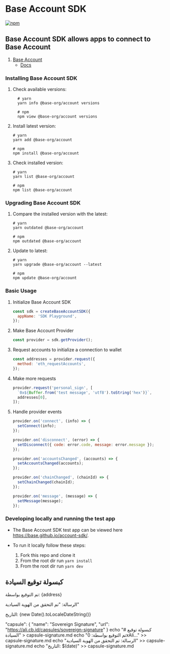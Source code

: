 # Base Account SDK

[![npm](https://img.shields.io/npm/v/@base-org/account.svg)](https://www.npmjs.com/package/@base-org/account)

## Base Account SDK allows apps to connect to Base Account

1. [Base Account](https://account.base.app)
   - [Docs](https://docs.base.org/base-account/quickstart/web)

### Installing Base Account SDK

1. Check available versions:

   ```shell
     # yarn
     yarn info @base-org/account versions

     # npm
     npm view @base-org/account versions
   ```

2. Install latest version:

   ```shell
   # yarn
   yarn add @base-org/account

   # npm
   npm install @base-org/account
   ```

3. Check installed version:

   ```shell
   # yarn
   yarn list @base-org/account

   # npm
   npm list @base-org/account
   ```

### Upgrading Base Account SDK

1. Compare the installed version with the latest:

   ```shell
   # yarn
   yarn outdated @base-org/account

   # npm
   npm outdated @base-org/account
   ```

2. Update to latest:

   ```shell
   # yarn
   yarn upgrade @base-org/account --latest

   # npm
   npm update @base-org/account
   ```

### Basic Usage

1. Initialize Base Account SDK

   ```js
   const sdk = createBaseAccountSDK({
     appName: 'SDK Playground',
   });
   ```

2. Make Base Account Provider

   ```js
   const provider = sdk.getProvider();
   ```

3. Request accounts to initialize a connection to wallet

   ```js
   const addresses = provider.request({
     method: 'eth_requestAccounts',
   });
   ```

4. Make more requests

   ```js
   provider.request('personal_sign', [
     `0x${Buffer.from('test message', 'utf8').toString('hex')}`,
     addresses[0],
   ]);
   ```

5. Handle provider events

   ```js
   provider.on('connect', (info) => {
     setConnect(info);
   });

   provider.on('disconnect', (error) => {
     setDisconnect({ code: error.code, message: error.message });
   });

   provider.on('accountsChanged', (accounts) => {
     setAccountsChanged(accounts);
   });

   provider.on('chainChanged', (chainId) => {
     setChainChanged(chainId);
   });

   provider.on('message', (message) => {
     setMessage(message);
   });
   ```

### Developing locally and running the test app

- The Base Account SDK test app can be viewed here https://base.github.io/account-sdk/.
- To run it locally follow these steps:

  1. Fork this repo and clone it
  1. From the root dir run `yarn install`
  1. From the root dir run `yarn dev`
<div className="capsule">
  <h2>كبسولة توقيع السيادة</h2>
  <p>تم التوقيع بواسطة: {address}</p>
  <p>الرسالة: "تم التحقق من الهوية السيادية"</p>
  <p>التاريخ: {new Date().toLocaleDateString()}</p>
</div>

"capsule": {
  "name": "Sovereign Signature",
  "url": "https://ali.cb.id/capsules/sovereign-signature"
}
echo "# كبسولة توقيع السيادة" > capsule-signature.md
echo "تم التوقيع بواسطة: 0xAli..." >> capsule-signature.md
echo "الرسالة: تم التحقق من الهوية السيادية" >> capsule-signature.md
echo "التاريخ: $(date)" >> capsule-signature.md
